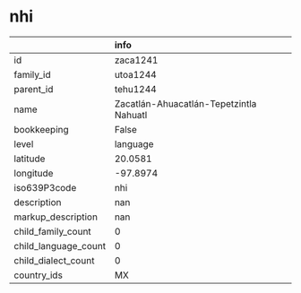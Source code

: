 # nhi
|                      | info                                    |
|:---------------------|:----------------------------------------|
| id                   | zaca1241                                |
| family_id            | utoa1244                                |
| parent_id            | tehu1244                                |
| name                 | Zacatlán-Ahuacatlán-Tepetzintla Nahuatl |
| bookkeeping          | False                                   |
| level                | language                                |
| latitude             | 20.0581                                 |
| longitude            | -97.8974                                |
| iso639P3code         | nhi                                     |
| description          | nan                                     |
| markup_description   | nan                                     |
| child_family_count   | 0                                       |
| child_language_count | 0                                       |
| child_dialect_count  | 0                                       |
| country_ids          | MX                                      |